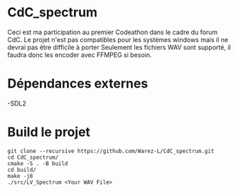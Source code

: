 # CdC_spectrum

Ceci est ma participation au premier Codeathon dans le cadre du forum CdC.
Le projet n'est pas compatibles pour les systèmes windows mais il ne devrai pas être difficile à porter
Seulement les fichiers WAV sont supporté, il faudra donc les encoder avec FFMPEG si besoin.

# Dépendances externes
-SDL2

# Build le projet

```
git clone --recursive https://github.com/Warez-L/CdC_spectrum.git
cd CdC_spectrum/
cmake -S . -B build
cd build/
make -j8
./src/LV_Spectrum <Your WAV File>
```
